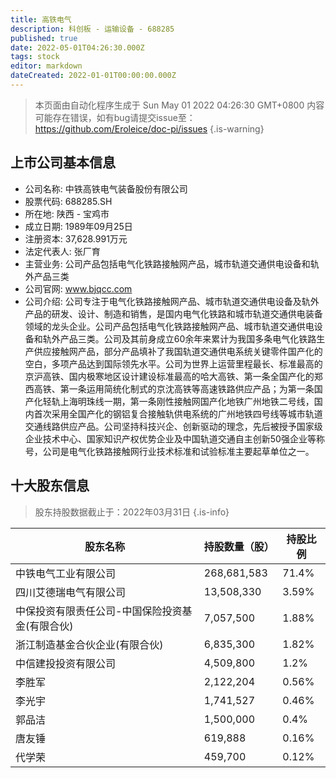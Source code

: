 ```yaml
---
title: 高铁电气
description: 科创板 - 运输设备 - 688285
published: true
date: 2022-05-01T04:26:30.000Z
tags: stock
editor: markdown
dateCreated: 2022-01-01T00:00:00.000Z
---
```


> 本页面由自动化程序生成于 Sun May 01 2022 04:26:30 GMT+0800
> 内容可能存在错误，如有bug请提交issue至：https://github.com/Eroleice/doc-pi/issues
{.is-warning}

## 上市公司基本信息
- 公司名称: 中铁高铁电气装备股份有限公司
- 股票代码: 688285.SH
- 所在地: 陕西 - 宝鸡市
- 成立日期: 1989年09月25日
- 注册资本: 37,628.991万元
- 法定代表人: 张厂育
- 主营业务: 公司产品包括电气化铁路接触网产品，城市轨道交通供电设备和轨外产品三类
- 公司官网: www.bjqcc.com
- 公司介绍: 公司专注于电气化铁路接触网产品、城市轨道交通供电设备及轨外产品的研发、设计、制造和销售，是国内电气化铁路和城市轨道交通供电装备领域的龙头企业。公司产品包括电气化铁路接触网产品、城市轨道交通供电设备和轨外产品三类。公司及其前身成立60余年来累计为我国多条电气化铁路生产供应接触网产品，部分产品填补了我国轨道交通供电系统关键零件国产化的空白，多项产品达到国际领先水平。公司为世界上运营里程最长、标准最高的京沪高铁、国内极寒地区设计建设标准最高的哈大高铁、第一条全国产化的郑西高铁、第一条运用简统化制式的京沈高铁等高速铁路供应产品；为第一条国产化轻轨上海明珠线一期，第一条刚性接触网国产化地铁广州地铁二号线，国内首次采用全国产化的钢铝复合接触轨供电系统的广州地铁四号线等城市轨道交通线路供应产品。公司坚持科技兴企、创新驱动的理念，先后被授予国家级企业技术中心、国家知识产权优势企业及中国轨道交通自主创新50强企业等称号，公司是电气化铁路接触网行业技术标准和试验标准主要起草单位之一。


## 十大股东信息
> 股东持股数据截止于：2022年03月31日
{.is-info}

| 股东名称 | 持股数量（股） | 持股比例 |
| --- | --- | --- |
| 中铁电气工业有限公司 | 268,681,583 | 71.4% |
| 四川艾德瑞电气有限公司 | 13,508,330 | 3.59% |
| 中保投资有限责任公司-中国保险投资基金(有限合伙) | 7,057,500 | 1.88% |
| 浙江制造基金合伙企业(有限合伙) | 6,835,300 | 1.82% |
| 中信建投投资有限公司 | 4,509,800 | 1.2% |
| 李胜军 | 2,122,204 | 0.56% |
| 李光宇 | 1,741,527 | 0.46% |
| 郭品洁 | 1,500,000 | 0.4% |
| 唐友锤 | 619,888 | 0.16% |
| 代学荣 | 459,700 | 0.12% |




